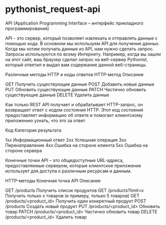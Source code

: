 # pythonist_request-api
API (Application Programming Interface – интерфейс прикладного программирования)

API - это сервер, который позволяет извлекать и отправлять данные с помощью кода. В основном мы используем API для получения данных.
  Когда мы хотим получать данные из API, нам нужно сделать запрос. Запросы используются по всему Интернету. Например, когда вы зашли на этот сайт, ваш браузер сделал запрос на веб-сервер Pythonist, который ответил и выдал вам содержание данной веб-страницы.
  
Различные методы HTTP и коды ответов
  HTTP-метод	           Описание 
  
  GET	            Получить существующие данные
  POST	          Добавить новые данные
  PUT	            Обновить существующие данные
  PATCH	          Частично обновить существующие данные
  DELETE	        Удалить данные
  
  Как только REST API получает и обрабатывает HTTP-запрос, он возвращает ответ с кодом состояния HTTP. Этот код состояния предоставляет информацию об ответе и помогает клиентскому приложению узнать, что это за ответ
  
  Код	      Категория результата
  
  1хх     	Информационный ответ
  2хх	      Успешная операция
  3хх	      Перенаправление
  4хх	      Ошибка на стороне клиента
  5хх	      Ошибка на стороне сервера
  
Конечные точки API – это общедоступные URL-адреса, предоставляемые сервером, которые клиентское приложение использует для доступа к различным ресурсам и данным.

HTTP-методы 	Конечная точка API	                  Описание

  GET          	/products	                   Получить список продуктов
  GET	          /products?limit=x	           Получить только х товаров (к примеру, только 5 товаров)
  GET	          /products/<product_id>       Получить один конкретный продукт
  POST        	/products	                   Создать новый продукт
  PUT	          /products/<product_id>       Обновить товар
  PATCH       	/products/<product_id>       Частично обновить товар
  DELETE      	/products/<product_id>       Удалить товар
